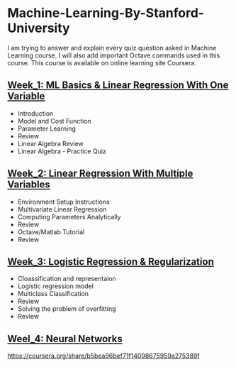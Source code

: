 
# Machine-Learning-By-Stanford-University
I am trying to answer and explain every quiz question asked in Machine Learning course. I will also add important Octave commands used in this course. This course is available on online learning site Coursera.

## [Week_1: ML Basics & Linear Regression With One Variable](Week_1)

- Introduction
- Model and Cost Function
- Parameter Learning
- Review
- Linear Algebra Review
- Linear Algebra - Practice Quiz


## [Week_2: Linear Regression With Multiple Variables](Week_2)
- Environment Setup Instructions
- Multivariate Linear Regression
- Computing Parameters Analytically 
- Review 
- Octave/Matlab Tutorial
- Review

## [Week_3: Logistic Regression & Regularization](Week_3)

- Cloassification and representaion
- Logistic regression model
- Multiclass Classification
- Review
- Solving the problem of overfitting
- Review

## [Weel_4: Neural Networks](Week_4)

https://coursera.org/share/b5bea96bef71f14098675959a275389f





                 

